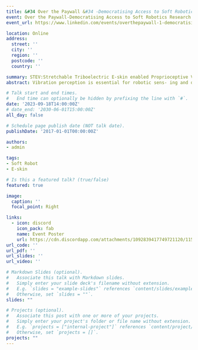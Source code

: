 ```yaml
---
title: &#34 Over the Paywall &#34 -Democratising Access to Soft Robotics Research
event: Over the Paywall-Democratising Access to Soft Robotics Research
event_url: https://www.linkedin.com/events/overthepaywall-1-democratisinga7107347496334417920/about/

location: Online
address: 
  street: ''
  city: ''
  region: ''
  postcode: ''
  country: ''

summary: STEV:Stretchable Triboelectric E-skin enabled Proprioceptive Vibration Sensing for Soft Robot
abstract: Vibration perception is essential for robotic sens- ing and dynamic control. Nevertheless, due to the rigorous demand for sensor conformability and stretchability, enabling soft robots with proprioceptive vibration sensing remains challenging. This paper proposes a novel liquid metal-based stretchable e-skin via a kirigami-inspired design to enable soft robot proprioceptive vibration sensing. The e-skin is fabricated into 0.1mm ultrathin thickness, ensuring its negligible influence on the overall stiffness of the soft robot. Moreover, the working mechanism of the e-skin is based on the ubiquitous triboelec- trification effect, which transduces mechanical stimuli without external power supply. To demonstrate the practicability of the e-skin, we built a soft gripper consisting of three soft robotic fingers with proprioceptive vibration sensing. Our experiment shows that the gripper can accurately distinguish the grain category (six grains with the same mass, 99.9% accuracy) and the packaging quality (100% accuracy) by simply shaking the gripped bottle. In summary, a soft robotic proprioceptive vibration sensing solution is proposed; it helps soft robots to have a more comprehensive awareness of their self-state and may inspire further research on soft robotics.

# Talk start and end times.
#   End time can optionally be hidden by prefixing the line with `#`.
date: '2023-09-18T14:00:00Z'
# date_end: '2030-06-01T15:00:00Z'
all_day: false

# Schedule page publish date (NOT talk date).
publishDate: '2017-01-01T00:00:00Z'

authors:
- admin

tags:
- Soft Robot
- E-skin

# Is this a featured talk? (true/false)
featured: true

image:
  caption: ''
  focal_point: Right

links:
  - icon: discord
    icon_pack: fab
    name: Event Poster
    url: https://cdn.discordapp.com/attachments/1092839417749721120/1151129107803951156/Over_the_paywall.pdf
url_code: ''
url_pdf: ''
url_slides: ''
url_video: ''

# Markdown Slides (optional).
#   Associate this talk with Markdown slides.
#   Simply enter your slide deck's filename without extension.
#   E.g. `slides = "example-slides"` references `content/slides/example-slides.md`.
#   Otherwise, set `slides = ""`.
slides: ""

# Projects (optional).
#   Associate this post with one or more of your projects.
#   Simply enter your project's folder or file name without extension.
#   E.g. `projects = ["internal-project"]` references `content/project/deep-learning/index.md`.
#   Otherwise, set `projects = []`.
projects: ""
---
```

